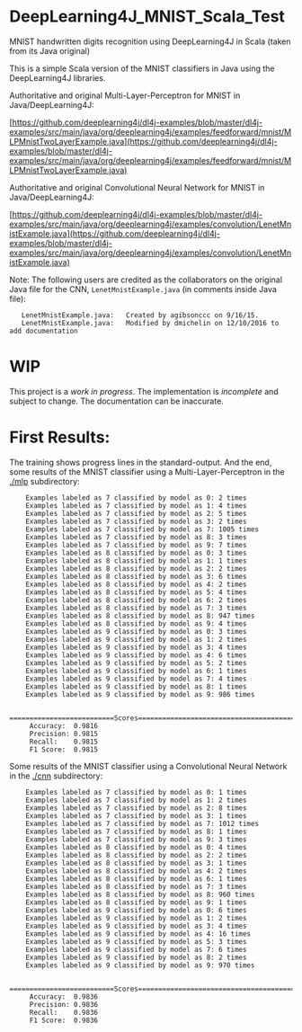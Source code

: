 # DeepLearning4J_MNIST_Scala_Test

MNIST handwritten digits recognition using DeepLearning4J in Scala (taken from its Java original)

This is a simple Scala version of the MNIST classifiers in Java using the DeepLearning4J libraries.

Authoritative and original Multi-Layer-Perceptron for MNIST in Java/DeepLearning4J: 

[https://github.com/deeplearning4j/dl4j-examples/blob/master/dl4j-examples/src/main/java/org/deeplearning4j/examples/feedforward/mnist/MLPMnistTwoLayerExample.java](https://github.com/deeplearning4j/dl4j-examples/blob/master/dl4j-examples/src/main/java/org/deeplearning4j/examples/feedforward/mnist/MLPMnistTwoLayerExample.java)

Authoritative and original Convolutional Neural Network for MNIST in Java/DeepLearning4J: 

[https://github.com/deeplearning4j/dl4j-examples/blob/master/dl4j-examples/src/main/java/org/deeplearning4j/examples/convolution/LenetMnistExample.java](https://github.com/deeplearning4j/dl4j-examples/blob/master/dl4j-examples/src/main/java/org/deeplearning4j/examples/convolution/LenetMnistExample.java)

Note: The following users are credited as the collaborators on the original Java file for the CNN, `LenetMnistExample.java` (in comments inside Java file):

       LenetMnistExample.java:   Created by agibsonccc on 9/16/15.
       LenetMnistExample.java:   Modified by dmichelin on 12/10/2016 to add documentation

# WIP

This project is a *work in progress*. The implementation is *incomplete* and subject to change. The documentation can be inaccurate.

# First Results:

The training shows progress lines in the standard-output. And the end, some results of the MNIST classifier using a Multi-Layer-Perceptron in the [./mlp](./mlp) subdirectory:

        Examples labeled as 7 classified by model as 0: 2 times
        Examples labeled as 7 classified by model as 1: 4 times
        Examples labeled as 7 classified by model as 2: 5 times
        Examples labeled as 7 classified by model as 3: 2 times
        Examples labeled as 7 classified by model as 7: 1005 times
        Examples labeled as 7 classified by model as 8: 3 times
        Examples labeled as 7 classified by model as 9: 7 times
        Examples labeled as 8 classified by model as 0: 3 times
        Examples labeled as 8 classified by model as 1: 1 times
        Examples labeled as 8 classified by model as 2: 2 times
        Examples labeled as 8 classified by model as 3: 6 times
        Examples labeled as 8 classified by model as 4: 2 times
        Examples labeled as 8 classified by model as 5: 4 times
        Examples labeled as 8 classified by model as 6: 2 times
        Examples labeled as 8 classified by model as 7: 3 times
        Examples labeled as 8 classified by model as 8: 947 times
        Examples labeled as 8 classified by model as 9: 4 times
        Examples labeled as 9 classified by model as 0: 3 times
        Examples labeled as 9 classified by model as 1: 2 times
        Examples labeled as 9 classified by model as 3: 4 times
        Examples labeled as 9 classified by model as 4: 6 times
        Examples labeled as 9 classified by model as 5: 2 times
        Examples labeled as 9 classified by model as 6: 1 times
        Examples labeled as 9 classified by model as 7: 4 times
        Examples labeled as 9 classified by model as 8: 1 times
        Examples labeled as 9 classified by model as 9: 986 times
        
        ==========================Scores========================================
         Accuracy:  0.9816
         Precision: 0.9815
         Recall:    0.9815
         F1 Score:  0.9815

Some results of the MNIST classifier using a Convolutional Neural Network in the [./cnn](./cnn) subdirectory:

        Examples labeled as 7 classified by model as 0: 1 times
        Examples labeled as 7 classified by model as 1: 2 times
        Examples labeled as 7 classified by model as 2: 8 times
        Examples labeled as 7 classified by model as 3: 1 times
        Examples labeled as 7 classified by model as 7: 1012 times
        Examples labeled as 7 classified by model as 8: 1 times
        Examples labeled as 7 classified by model as 9: 3 times
        Examples labeled as 8 classified by model as 0: 4 times
        Examples labeled as 8 classified by model as 2: 2 times
        Examples labeled as 8 classified by model as 3: 1 times
        Examples labeled as 8 classified by model as 4: 2 times
        Examples labeled as 8 classified by model as 6: 1 times
        Examples labeled as 8 classified by model as 7: 3 times
        Examples labeled as 8 classified by model as 8: 960 times
        Examples labeled as 8 classified by model as 9: 1 times
        Examples labeled as 9 classified by model as 0: 6 times
        Examples labeled as 9 classified by model as 1: 2 times
        Examples labeled as 9 classified by model as 3: 4 times
        Examples labeled as 9 classified by model as 4: 16 times
        Examples labeled as 9 classified by model as 5: 3 times
        Examples labeled as 9 classified by model as 7: 6 times
        Examples labeled as 9 classified by model as 8: 2 times
        Examples labeled as 9 classified by model as 9: 970 times
        
        ==========================Scores========================================
         Accuracy:  0.9836
         Precision: 0.9836
         Recall:    0.9836
         F1 Score:  0.9836

